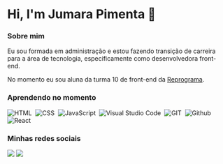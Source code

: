 # Hi, I'm **Jumara Pimenta** 👋

### Sobre mim

<p>
  Eu sou formada em administração e estou fazendo transição de carreira para a área de tecnologia, especificamente como desenvolvedora front-end.
<p>
  No momento eu sou aluna da turma 10 de front-end da <a href="https://reprograma.com.br/">Reprograma</a>.
  
  ### Aprendendo no momento
  
  ![HTML](https://img.shields.io/badge/-HTML-05122A??style=for-the-badge&logo=html5)&nbsp;
  ![CSS](https://img.shields.io/badge/-CSS-05122A??style=for-the-badge&logo=CSS3&logoColor=1572B6)&nbsp;
  ![JavaScript](https://img.shields.io/badge/-JAVASCRIPT-05122A??style=for-the-badge&logo=javascript)&nbsp;
  ![Visual Studio Code](https://img.shields.io/badge/-Visual%20Studio%20Code-05122A??style=for-the-badge&logo=visual-studio-code&logoColor=007ACC)&nbsp;
  ![GIT](https://img.shields.io/badge/-GIT-05122A??style=for-the-badge&logo=git)&nbsp;
  ![Github](https://img.shields.io/badge/-Github-05122A??style=for-the-badge&logo=github)&nbsp;
  ![React](https://img.shields.io/badge/-React-05122A??style=for-the-badge&logo=github)&nbsp;
  
  ### Minhas redes sociais
  
  <a href="https://www.linkedin.com/in/jumara-souza-pimenta/"><img src="https://img.shields.io/badge/-Jumara_Pimenta-0077B5?style=for-the-badge&logo=Linkedin&logoColor=white"/></a>
  <a href="https://instagram.com/jumarapimenta?igshid=p9k7y7mqlfl8/"><img src="https://img.shields.io/badge/-@jumarapimenta-E4405F?style=for-the-badge&logo=Instagram&logoColor=white"/></a>

<!--
**jumara-pimenta/Jumara-pimenta** is a ✨ _special_ ✨ repository because its `README.md` (this file) appears on your GitHub profile.



